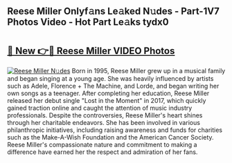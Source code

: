 ## Reese Miller Onlyf𝚊ns Le𝚊ked N𝚞des - Part-1V7 Photos Video - Hot Part Le𝚊ks tydx0

# <h2><a href="http://ab46890.deff.icu/?id=Reese+Miller">🔗 New 👉🔴 Reese Miller VIDEO Photos</a></h2>

[![Reese Miller N𝚞des](https://i.imgur.com/rIISA9y.gif)](http://ab46890.deff.icu/?id=Reese+Miller)
Born in 1995, Reese Miller grew up in a musical family and began singing at a young age. She was heavily influenced by artists such as Adele, Florence + The Machine, and Lorde, and began writing her own songs as a teenager. After completing her education, Reese Miller released her debut single "Lost in the Moment" in 2017, which quickly gained traction online and caught the attention of music industry professionals. Despite the controversies, Reese Miller's heart shines through her charitable endeavors. She has been involved in various philanthropic initiatives, including raising awareness and funds for charities such as the Make-A-Wish Foundation and the American Cancer Society. Reese Miller's compassionate nature and commitment to making a difference have earned her the respect and admiration of her fans.
